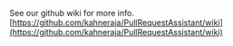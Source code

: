See our github wiki for more info.
[https://github.com/kahneraja/PullRequestAssistant/wiki](https://github.com/kahneraja/PullRequestAssistant/wiki)